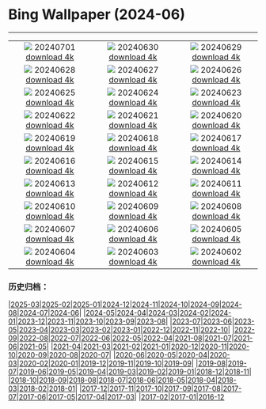 # Bing Wallpaper (2024-06)
**************
| | | |
| :----: | :----: | :----: |
| ![](https://www.bing.com/th?id=OHR.FisgardLighthouse_JA-JP9618708130_1920x1080.jpg) 20240701 [download 4k](https://www.bing.com/th?id=OHR.FisgardLighthouse_JA-JP9618708130_UHD.jpg) | ![](https://www.bing.com/th?id=OHR.UbudBali_JA-JP9425870638_1920x1080.jpg) 20240630 [download 4k](https://www.bing.com/th?id=OHR.UbudBali_JA-JP9425870638_UHD.jpg) | ![](https://www.bing.com/th?id=OHR.TourCorsica_JA-JP9224507458_1920x1080.jpg) 20240629 [download 4k](https://www.bing.com/th?id=OHR.TourCorsica_JA-JP9224507458_UHD.jpg) |
| ![](https://www.bing.com/th?id=OHR.ChristopherPark_JA-JP8669771947_1920x1080.jpg) 20240628 [download 4k](https://www.bing.com/th?id=OHR.ChristopherPark_JA-JP8669771947_UHD.jpg) | ![](https://www.bing.com/th?id=OHR.Ayame2024_JA-JP3356201078_1920x1080.jpg) 20240627 [download 4k](https://www.bing.com/th?id=OHR.Ayame2024_JA-JP3356201078_UHD.jpg) | ![](https://www.bing.com/th?id=OHR.SpringCaveDale_JA-JP3237523322_1920x1080.jpg) 20240626 [download 4k](https://www.bing.com/th?id=OHR.SpringCaveDale_JA-JP3237523322_UHD.jpg) |
| ![](https://www.bing.com/th?id=OHR.FireWave_JA-JP3002445647_1920x1080.jpg) 20240625 [download 4k](https://www.bing.com/th?id=OHR.FireWave_JA-JP3002445647_UHD.jpg) | ![](https://www.bing.com/th?id=OHR.FloresIsland_JA-JP2788584919_1920x1080.jpg) 20240624 [download 4k](https://www.bing.com/th?id=OHR.FloresIsland_JA-JP2788584919_UHD.jpg) | ![](https://www.bing.com/th?id=OHR.Lavender2024_JA-JP2620797533_1920x1080.jpg) 20240623 [download 4k](https://www.bing.com/th?id=OHR.Lavender2024_JA-JP2620797533_UHD.jpg) |
| ![](https://www.bing.com/th?id=OHR.BrazilRainforest_JA-JP2489498028_1920x1080.jpg) 20240622 [download 4k](https://www.bing.com/th?id=OHR.BrazilRainforest_JA-JP2489498028_UHD.jpg) | ![](https://www.bing.com/th?id=OHR.LewaGiraffe_JA-JP1858057864_1920x1080.jpg) 20240621 [download 4k](https://www.bing.com/th?id=OHR.LewaGiraffe_JA-JP1858057864_UHD.jpg) | ![](https://www.bing.com/th?id=OHR.KokinoMacedonia_JA-JP1713805484_1920x1080.jpg) 20240620 [download 4k](https://www.bing.com/th?id=OHR.KokinoMacedonia_JA-JP1713805484_UHD.jpg) |
| ![](https://www.bing.com/th?id=OHR.FlorenceDuomo_JA-JP1549442901_1920x1080.jpg) 20240619 [download 4k](https://www.bing.com/th?id=OHR.FlorenceDuomo_JA-JP1549442901_UHD.jpg) | ![](https://www.bing.com/th?id=OHR.LupinIceland_JA-JP1350338976_1920x1080.jpg) 20240618 [download 4k](https://www.bing.com/th?id=OHR.LupinIceland_JA-JP1350338976_UHD.jpg) | ![](https://www.bing.com/th?id=OHR.HummingThistle_JA-JP1170638705_1920x1080.jpg) 20240617 [download 4k](https://www.bing.com/th?id=OHR.HummingThistle_JA-JP1170638705_UHD.jpg) |
| ![](https://www.bing.com/th?id=OHR.RedFoxDad_JA-JP0937901099_1920x1080.jpg) 20240616 [download 4k](https://www.bing.com/th?id=OHR.RedFoxDad_JA-JP0937901099_UHD.jpg) | ![](https://www.bing.com/th?id=OHR.NazareWave_JA-JP0665828544_1920x1080.jpg) 20240615 [download 4k](https://www.bing.com/th?id=OHR.NazareWave_JA-JP0665828544_UHD.jpg) | ![](https://www.bing.com/th?id=OHR.DhakaBangladesh_JA-JP0528290685_1920x1080.jpg) 20240614 [download 4k](https://www.bing.com/th?id=OHR.DhakaBangladesh_JA-JP0528290685_UHD.jpg) |
| ![](https://www.bing.com/th?id=OHR.RegistanUzbekistan_JA-JP4174949023_1920x1080.jpg) 20240613 [download 4k](https://www.bing.com/th?id=OHR.RegistanUzbekistan_JA-JP4174949023_UHD.jpg) | ![](https://www.bing.com/th?id=OHR.BigBendMilkyWay_JA-JP3523395036_1920x1080.jpg) 20240612 [download 4k](https://www.bing.com/th?id=OHR.BigBendMilkyWay_JA-JP3523395036_UHD.jpg) | ![](https://www.bing.com/th?id=OHR.Ajisai2024_JA-JP3414608133_1920x1080.jpg) 20240611 [download 4k](https://www.bing.com/th?id=OHR.Ajisai2024_JA-JP3414608133_UHD.jpg) |
| ![](https://www.bing.com/th?id=OHR.OsakaNight_JA-JP3335717675_1920x1080.jpg) 20240610 [download 4k](https://www.bing.com/th?id=OHR.OsakaNight_JA-JP3335717675_UHD.jpg) | ![](https://www.bing.com/th?id=OHR.BardenasBiosphere_JA-JP3263055841_1920x1080.jpg) 20240609 [download 4k](https://www.bing.com/th?id=OHR.BardenasBiosphere_JA-JP3263055841_UHD.jpg) | ![](https://www.bing.com/th?id=OHR.KillikRiverAlaska_JA-JP3191986449_1920x1080.jpg) 20240608 [download 4k](https://www.bing.com/th?id=OHR.KillikRiverAlaska_JA-JP3191986449_UHD.jpg) |
| ![](https://www.bing.com/th?id=OHR.HumpbackFamily_JA-JP3134637599_1920x1080.jpg) 20240607 [download 4k](https://www.bing.com/th?id=OHR.HumpbackFamily_JA-JP3134637599_UHD.jpg) | ![](https://www.bing.com/th?id=OHR.GemsbokBotswana_JA-JP2673483195_1920x1080.jpg) 20240606 [download 4k](https://www.bing.com/th?id=OHR.GemsbokBotswana_JA-JP2673483195_UHD.jpg) | ![](https://www.bing.com/th?id=OHR.MadagascarRiver_JA-JP3088024510_1920x1080.jpg) 20240605 [download 4k](https://www.bing.com/th?id=OHR.MadagascarRiver_JA-JP3088024510_UHD.jpg) |
| ![](https://www.bing.com/th?id=OHR.ChestnutBeeEater_JA-JP3019275557_1920x1080.jpg) 20240604 [download 4k](https://www.bing.com/th?id=OHR.ChestnutBeeEater_JA-JP3019275557_UHD.jpg) | ![](https://www.bing.com/th?id=OHR.CopenhagenBicycles_JA-JP2959867214_1920x1080.jpg) 20240603 [download 4k](https://www.bing.com/th?id=OHR.CopenhagenBicycles_JA-JP2959867214_UHD.jpg) | ![](https://www.bing.com/th?id=OHR.YokohamaPort2024_JA-JP2888889928_1920x1080.jpg) 20240602 [download 4k](https://www.bing.com/th?id=OHR.YokohamaPort2024_JA-JP2888889928_UHD.jpg) |

### 历史归档：

|[2025-03](bing/2025-03/2025-03.md)|[2025-02](bing/2025-02/2025-02.md)|[2025-01](bing/2025-01/2025-01.md)|[2024-12](bing/2024-12/2024-12.md)|[2024-11](bing/2024-11/2024-11.md)|[2024-10](bing/2024-10/2024-10.md)|[2024-09](bing/2024-09/2024-09.md)|[2024-08](bing/2024-08/2024-08.md)|[2024-07](bing/2024-07/2024-07.md)|[2024-06](bing/2024-06/2024-06.md)|
|[2024-05](bing/2024-05/2024-05.md)|[2024-04](bing/2024-04/2024-04.md)|[2024-03](bing/2024-03/2024-03.md)|[2024-02](bing/2024-02/2024-02.md)|[2024-01](bing/2024-01/2024-01.md)|[2023-12](bing/2023-12/2023-12.md)|[2023-11](bing/2023-11/2023-11.md)|[2023-10](bing/2023-10/2023-10.md)|[2023-09](bing/2023-09/2023-09.md)|[2023-08](bing/2023-08/2023-08.md)|
|[2023-07](bing/2023-07/2023-07.md)|[2023-06](bing/2023-06/2023-06.md)|[2023-05](bing/2023-05/2023-05.md)|[2023-04](bing/2023-04/2023-04.md)|[2023-03](bing/2023-03/2023-03.md)|[2023-02](bing/2023-02/2023-02.md)|[2023-01](bing/2023-01/2023-01.md)|[2022-12](bing/2022-12/2022-12.md)|[2022-11](bing/2022-11/2022-11.md)|[2022-10](bing/2022-10/2022-10.md)|
|[2022-09](bing/2022-09/2022-09.md)|[2022-08](bing/2022-08/2022-08.md)|[2022-07](bing/2022-07/2022-07.md)|[2022-06](bing/2022-06/2022-06.md)|[2022-05](bing/2022-05/2022-05.md)|[2022-04](bing/2022-04/2022-04.md)|[2021-08](bing/2021-08/2021-08.md)|[2021-07](bing/2021-07/2021-07.md)|[2021-06](bing/2021-06/2021-06.md)|[2021-05](bing/2021-05/2021-05.md)|
|[2021-04](bing/2021-04/2021-04.md)|[2021-03](bing/2021-03/2021-03.md)|[2021-02](bing/2021-02/2021-02.md)|[2021-01](bing/2021-01/2021-01.md)|[2020-12](bing/2020-12/2020-12.md)|[2020-11](bing/2020-11/2020-11.md)|[2020-10](bing/2020-10/2020-10.md)|[2020-09](bing/2020-09/2020-09.md)|[2020-08](bing/2020-08/2020-08.md)|[2020-07](bing/2020-07/2020-07.md)|
|[2020-06](bing/2020-06/2020-06.md)|[2020-05](bing/2020-05/2020-05.md)|[2020-04](bing/2020-04/2020-04.md)|[2020-03](bing/2020-03/2020-03.md)|[2020-02](bing/2020-02/2020-02.md)|[2020-01](bing/2020-01/2020-01.md)|[2019-12](bing/2019-12/2019-12.md)|[2019-11](bing/2019-11/2019-11.md)|[2019-10](bing/2019-10/2019-10.md)|[2019-09](bing/2019-09/2019-09.md)|
|[2019-08](bing/2019-08/2019-08.md)|[2019-07](bing/2019-07/2019-07.md)|[2019-06](bing/2019-06/2019-06.md)|[2019-05](bing/2019-05/2019-05.md)|[2019-04](bing/2019-04/2019-04.md)|[2019-03](bing/2019-03/2019-03.md)|[2019-02](bing/2019-02/2019-02.md)|[2019-01](bing/2019-01/2019-01.md)|[2018-12](bing/2018-12/2018-12.md)|[2018-11](bing/2018-11/2018-11.md)|
|[2018-10](bing/2018-10/2018-10.md)|[2018-09](bing/2018-09/2018-09.md)|[2018-08](bing/2018-08/2018-08.md)|[2018-07](bing/2018-07/2018-07.md)|[2018-06](bing/2018-06/2018-06.md)|[2018-05](bing/2018-05/2018-05.md)|[2018-04](bing/2018-04/2018-04.md)|[2018-03](bing/2018-03/2018-03.md)|[2018-02](bing/2018-02/2018-02.md)|[2018-01](bing/2018-01/2018-01.md)|
|[2017-12](bing/2017-12/2017-12.md)|[2017-11](bing/2017-11/2017-11.md)|[2017-10](bing/2017-10/2017-10.md)|[2017-09](bing/2017-09/2017-09.md)|[2017-08](bing/2017-08/2017-08.md)|[2017-07](bing/2017-07/2017-07.md)|[2017-06](bing/2017-06/2017-06.md)|[2017-05](bing/2017-05/2017-05.md)|[2017-04](bing/2017-04/2017-04.md)|[2017-03](bing/2017-03/2017-03.md)|
|[2017-02](bing/2017-02/2017-02.md)|[2017-01](bing/2017-01/2017-01.md)|[2016-12](bing/2016-12/2016-12.md)